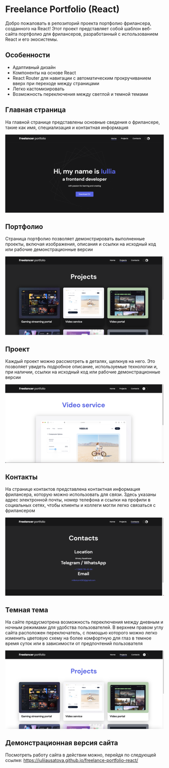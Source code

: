 # Freelance Portfolio (React)

Добро пожаловать в репозиторий проекта портфолио фрилансера, созданного на React! Этот проект представляет собой шаблон веб-сайта портфолио для фрилансеров, разработанный с использованием React и его экосистемы.

## Особенности

- Адаптивный дизайн
- Компоненты на основе React
- React Router для навигации с автоматическим прокручиванием вверх при переходе между страницами
- Легко кастомизировать
- Возможность переключения между светлой и темной темами

## Главная страница

На главной странице представлены основные сведения о фрилансере, такие как имя, специализация и контактная информация

![Скриншот главной страницы](./src/images/screenshots/main.png)


## Портфолио

Страница портфолио позволяет демонстрировать выполненные проекты, включая изображения, описания и ссылки на исходный код или рабочие демонстрационные версии

![Скриншот портфолио](./src/images/screenshots/projects.png)

## Проект

Каждый проект можно рассмотреть в деталях, щелкнув на него. Это позволяет увидеть подробное описание, используемые технологии и, при наличии, ссылки на исходный код или рабочие демонстрационные версии

![Скриншот проекта](./src/images/screenshots/project.png)

## Контакты

На странице контактов представлена контактная информация фрилансера, которую можно использовать для связи. Здесь указаны адрес электронной почты, номер телефона и ссылки на профили в социальных сетях, чтобы клиенты и коллеги могли легко связаться с фрилансером

![Скриншот контактов](./src/images/screenshots/contacts.png)

## Темная тема

На сайте предусмотрена возможность переключения между дневным и ночным режимами для удобства пользователей. В верхнем правом углу сайта расположен переключатель, с помощью которого можно легко изменить цветовую схему на более комфортную для глаз в темное время суток или в зависимости от предпочтений пользователя

![Скриншот светлой темы](./src/images/screenshots/btnLightDark.png)

## Демонстрационная версия сайта
Посмотреть работу сайта в действии можно, перейдя по следующей ссылке: https://iuliiausatova.github.io/freelance-portfolio-react/